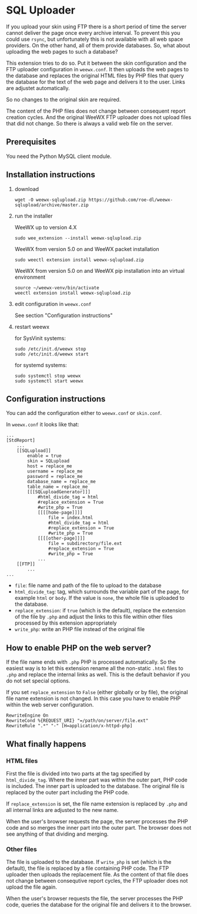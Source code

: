 # SQL Uploader

If you upload your skin using FTP there is a short period of time the server
cannot deliver the page once every archive interval. To prevent this you
could use `rsync`, but unfortunately this is not available with all web
space providers. On the other hand, all of them provide databases. So,
what about uploading the web pages to such a database?

This extension tries to do so. Put it between the skin configuration and the
FTP uploader configuration in `weewx.conf`. It then uploads the web pages
to the database and replaces the original HTML files by PHP files that
query the database for the text of the web page and delivers it to the
user. Links are adjustet automatically.

So no changes to the original skin are required.

The content of the PHP files does not change between consequent report
creation cycles. And the original WeeWX FTP uploader does not upload
files that did not change. So there is always a valid web file on the
server.

## Prerequisites

You need the Python MySQL client module.

## Installation instructions

1) download

   ```
   wget -O weewx-sqlupload.zip https://github.com/roe-dl/weewx-sqlupload/archive/master.zip
   ```

2) run the installer

   WeeWX up to version 4.X

   ```shell
   sudo wee_extension --install weewx-sqlupload.zip
   ```

   WeeWX from version 5.0 on and WeeWX packet installation

   ```shell
   sudo weectl extension install weewx-sqlupload.zip
   ```

   WeeWX from version 5.0 on and WeeWX pip installation into an virtual environment

   ```shell
   source ~/weewx-venv/bin/activate
   weectl extension install weewx-sqlupload.zip
   ```
   
3) edit configuration in `weewx.conf`

   See section "Configuration instructions"

5) restart weewx

   for SysVinit systems:

   ```shell
   sudo /etc/init.d/weewx stop
   sudo /etc/init.d/weewx start
   ```

   for systemd systems:

   ```shell
   sudo systemctl stop weewx
   sudo systemctl start weewx
   ```

## Configuration instructions

You can add the configuration either to `weewx.conf` or `skin.conf`.

In `weewx.conf` it looks like that:
```
...
[StdReport]
    ...
    [[SQLupload]]
        enable = true
        skin = SQLupload
        host = replace_me
        username = replace_me
        password = replace_me
        database_name = replace_me
        table_name = replace_me
        [[[SQLuploadGenerator]]]
            #html_divide_tag = html
            #replace_extension = True
            #write_php = True
            [[[[home-page]]]]
                file = index.html
                #html_divide_tag = html
                #replace_extension = True
                #write_php = True
            [[[[other-page]]]]
                file = subdirectory/file.ext
                #replace_extension = True
                #write_php = True
            ...
    [[FTP]]
        ...
...
```

* `file`: file name and path of the file to upload to the database
* `html_divide_tag`: tag, which surrounds the variable part of the page, for
  example `html` or `body`. If the value is `none`, the whole file is
  uploaded to the database. 
* `replace_extension`: if `true` (which is the default), replace the
  extension of the file by `.php` and adjust the links to this file
  within other files processed by this extension appropriately
* `write_php`: write an PHP file instead of the original file

## How to enable PHP on the web server?

If the file name ends with `.php` PHP is processed automatically. So the
easiest way is to let this extension rename all the non-static `.html` files
to `.php` and replace the internal links as well. This is the default
behavior if you do not set special options.

If you set `replace_extension` to `False` (either globally or by file), the
original file name extension is not changed. In this case you have to enable
PHP within the web server configuration. 

```
RewriteEngine On
RewriteCond %{REQUEST_URI} "=/path/on/server/file.ext"
RewriteRule ".*" "-" [H=application/x-httpd-php]
```

## What finally happens

### HTML files

First the file is divided into two parts at the tag specified by
`html_divide_tag`. Where the inner part was within the outer part, PHP code
is included. The inner part is uploaded to the database. The original file
is replaced by the outer part including the PHP code. 

If `replace_extension` is set, the file name extension is replaced by
`.php` and all internal links are adjusted to the new name.

When the user's browser requests the page, the server processes the PHP code 
and so merges the inner part into the outer part. The browser does not see
anything of that dividing and merging.

### Other files

The file is uploaded to the database. If `write_php` is set (which is the
default), the file is replaced by a file containing PHP code. The FTP
uploader then uploads the replacement file. As the content of that file 
does not change between consequtive report cycles, the FTP uploader
does not upload the file again.

When the user's browser requests the file, the server processes the PHP code, 
queries the database for the original file and delivers it to the browser.
